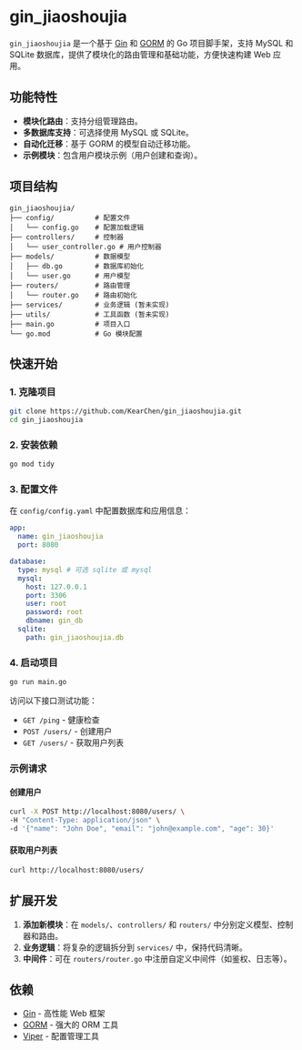 # gin_jiaoshoujia

`gin_jiaoshoujia` 是一个基于 [Gin](https://github.com/gin-gonic/gin) 和 [GORM](https://gorm.io/) 的 Go 项目脚手架，支持 MySQL 和 SQLite 数据库，提供了模块化的路由管理和基础功能，方便快速构建 Web 应用。

## 功能特性

- **模块化路由**：支持分组管理路由。
- **多数据库支持**：可选择使用 MySQL 或 SQLite。
- **自动化迁移**：基于 GORM 的模型自动迁移功能。
- **示例模块**：包含用户模块示例（用户创建和查询）。

## 项目结构

```
gin_jiaoshoujia/
├── config/          # 配置文件
│   └── config.go    # 配置加载逻辑
├── controllers/     # 控制器
│   └── user_controller.go # 用户控制器
├── models/          # 数据模型
│   ├── db.go        # 数据库初始化
│   └── user.go      # 用户模型
├── routers/         # 路由管理
│   └── router.go    # 路由初始化
├── services/        # 业务逻辑 (暂未实现)
├── utils/           # 工具函数 (暂未实现)
├── main.go          # 项目入口
└── go.mod           # Go 模块配置
```

## 快速开始

### 1. 克隆项目
```bash
git clone https://github.com/KearChen/gin_jiaoshoujia.git
cd gin_jiaoshoujia
```

### 2. 安装依赖
```bash
go mod tidy
```

### 3. 配置文件
在 `config/config.yaml` 中配置数据库和应用信息：
```yaml
app:
  name: gin_jiaoshoujia
  port: 8080

database:
  type: mysql # 可选 sqlite 或 mysql
  mysql:
    host: 127.0.0.1
    port: 3306
    user: root
    password: root
    dbname: gin_db
  sqlite:
    path: gin_jiaoshoujia.db
```

### 4. 启动项目
```bash
go run main.go
```

访问以下接口测试功能：
- `GET /ping` - 健康检查
- `POST /users/` - 创建用户
- `GET /users/` - 获取用户列表

### 示例请求

#### 创建用户
```bash
curl -X POST http://localhost:8080/users/ \
-H "Content-Type: application/json" \
-d '{"name": "John Doe", "email": "john@example.com", "age": 30}'
```

#### 获取用户列表
```bash
curl http://localhost:8080/users/
```

## 扩展开发

1. **添加新模块**：在 `models/`、`controllers/` 和 `routers/` 中分别定义模型、控制器和路由。
2. **业务逻辑**：将复杂的逻辑拆分到 `services/` 中，保持代码清晰。
3. **中间件**：可在 `routers/router.go` 中注册自定义中间件（如鉴权、日志等）。

## 依赖

- [Gin](https://github.com/gin-gonic/gin) - 高性能 Web 框架
- [GORM](https://gorm.io/) - 强大的 ORM 工具
- [Viper](https://github.com/spf13/viper) - 配置管理工具

